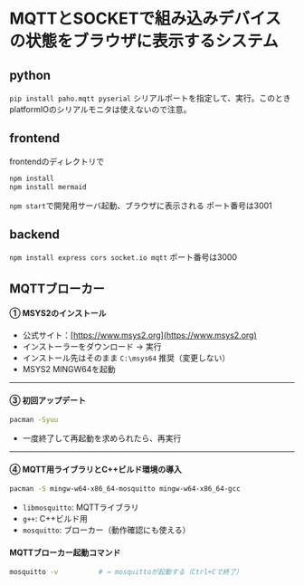 # MQTTとSOCKETで組み込みデバイスの状態をブラウザに表示するシステム

## python
`pip install paho.mqtt pyserial`
シリアルポートを指定して、実行。このときplatformIOのシリアルモニタは使えないので注意。
<br>

## frontend
frontendのディレクトリで
``` bash
npm install
npm install mermaid
```
`npm start`で開発用サーバ起動、ブラウザに表示される
ポート番号は3001
<br>

## backend
`npm install express cors socket.io mqtt`
ポート番号は3000
<br>


## MQTTブローカー

#### ① MSYS2のインストール

- 公式サイト：[https://www.msys2.org](https://www.msys2.org)
- インストーラーをダウンロード → 実行
- インストール先はそのまま `C:\msys64` 推奨（変更しない）
- MSYS2 MINGW64を起動

---

#### ③ 初回アップデート

```bash
pacman -Syuu
```

- 一度終了して再起動を求められたら、再実行

---

#### ④ MQTT用ライブラリとC++ビルド環境の導入

```bash
pacman -S mingw-w64-x86_64-mosquitto mingw-w64-x86_64-gcc
```

- `libmosquitto`: MQTTライブラリ
- `g++`: C++ビルド用
- `mosquitto`: ブローカー（動作確認にも使える）

#### MQTTブローカー起動コマンド

```bash
mosquitto -v          # → mosquittoが起動する（Ctrl+Cで終了）
```

